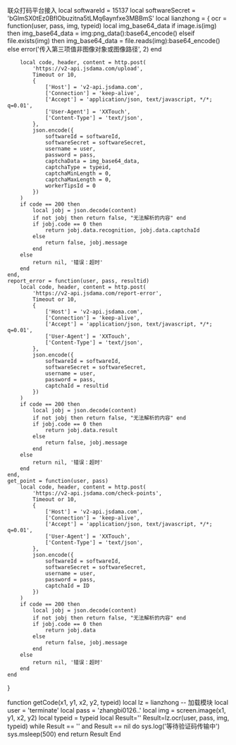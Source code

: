 
联众打码平台接入
local softwareId = 15137
local softwareSecret = 'bGlmSX0tEz0BfIObuzitna5tLMq6aynfxe3MBBmS'
local lianzhong = {
	ocr = function(user, pass, img, typeid)
		local img_base64_data
		if image.is(img) then
			img_base64_data = img:png_data():base64_encode()
		elseif file.exists(img) then
			img_base64_data = file.reads(img):base64_encode()
		else
			error('传入第三项值非图像对象或图像路径', 2)
		end
		
		local code, header, content = http.post(
			'https://v2-api.jsdama.com/upload',
			Timeout or 10,
			{
				['Host'] = 'v2-api.jsdama.com',
				['Connection'] = 'keep-alive',
				['Accept'] = 'application/json, text/javascript, */*; q=0.01',
				['User-Agent'] = 'XXTouch',
				['Content-Type'] = 'text/json',
			},
			json.encode({
				softwareId = softwareId,
				softwareSecret = softwareSecret,
				username = user,
				password = pass,
				captchaData = img_base64_data,
				captchaType = typeid,
				captchaMinLength = 0,
				captchaMaxLength = 0,
				workerTipsId = 0
			})
		)
		if code == 200 then
			local jobj = json.decode(content)
			if not jobj then return false, "无法解析的内容" end
			if jobj.code == 0 then
				return jobj.data.recognition, jobj.data.captchaId
			else
				return false, jobj.message
			end
		else
			return nil, '错误：超时'
		end
	end,
	report_error = function(user, pass, resultid)
		local code, header, content = http.post(
			'https://v2-api.jsdama.com/report-error',
			Timeout or 10,
			{
				['Host'] = 'v2-api.jsdama.com',
				['Connection'] = 'keep-alive',
				['Accept'] = 'application/json, text/javascript, */*; q=0.01',
				['User-Agent'] = 'XXTouch',
				['Content-Type'] = 'text/json',
			},
			json.encode({
				softwareId = softwareId,
				softwareSecret = softwareSecret,
				username = user,
				password = pass,
				captchaId = resultid
			})
		)
		if code == 200 then
			local jobj = json.decode(content)
			if not jobj then return false, "无法解析的内容" end
			if jobj.code == 0 then
				return jobj.data.result
			else
				return false, jobj.message
			end
		else
			return nil, '错误：超时'
		end
	end,
	get_point = function(user, pass)
		local code, header, content = http.post(
			'https://v2-api.jsdama.com/check-points',
			Timeout or 10,
			{
				['Host'] = 'v2-api.jsdama.com',
				['Connection'] = 'keep-alive',
				['Accept'] = 'application/json, text/javascript, */*; q=0.01',
				['User-Agent'] = 'XXTouch',
				['Content-Type'] = 'text/json',
			},
			json.encode({
				softwareId = softwareId,
				softwareSecret = softwareSecret,
				username = user,
				password = pass,
				captchaId = ID
			})
		)
		if code == 200 then
			local jobj = json.decode(content)
			if not jobj then return false, "无法解析的内容" end
			if jobj.code == 0 then
				return jobj.data
			else
				return false, jobj.message
			end
		else
			return nil, '错误：超时'
		end
	end
}


function getCode(x1, y1, x2, y2, typeid) 
	local lz = lianzhong -- 加载模块
	local user = 'terminate'
	local pass = 'zhangbi0126..'
	local img = screen.image(x1, y1, x2, y2)
	local typeid = typeid
	local Result=''
	Result=lz.ocr(user, pass, img, typeid)
	while Result == '' and Result == nil do
		sys.log('等待验证码传输中')	
		sys.msleep(500)
	end
	return Result
End

